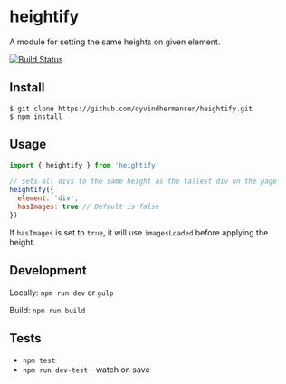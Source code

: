 # heightify

A module for setting the same heights on given element.

[![Build Status](https://travis-ci.org/oyvindhermansen/heightify.svg?branch=develop)](https://travis-ci.org/oyvindhermansen/heightify)

## Install
```
$ git clone https://github.com/oyvindhermansen/heightify.git
$ npm install
```

## Usage
```javascript
import { heightify } from 'heightify'

// sets all divs to the same height as the tallest div on the page
heightify({
  element: 'div',
  hasImages: true // Default is false
})
```
If `hasImages` is set to `true`, it will use `imagesLoaded` before applying
the height.

## Development
Locally:
`npm run dev` or `gulp`

Build:
`npm run build`

## Tests
* `npm test`
* `npm run dev-test` - watch on save

